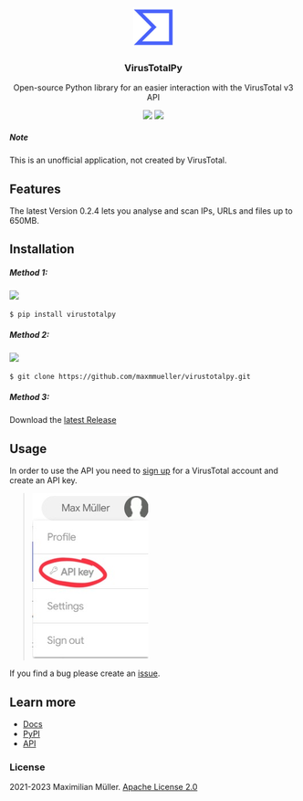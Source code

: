 
<p align="center"><img src="https://raw.githubusercontent.com/maxmmueller/virustotalpy/master/imgs/vt_logo.jpeg" width="70" height="70"/></p>

<p><h3 align="center">VirusTotalPy</h3></p>

<p align="center">Open-source Python library for an easier interaction with the VirusTotal v3 API</p>

<p align="center">
<img src="https://img.shields.io/pypi/v/virustotalpy.svg?style=square">
<a href="https://github.com/maxmmueller/virustotalpy/blob/main/LICENSE"><img src="https://img.shields.io/badge/license-Apache%202-blue"/></a>


##### Note
This is an unofficial application, not created by VirusTotal. 

## Features
The latest Version 0.2.4 lets you analyse and scan IPs, URLs and files up to 650MB.

## Installation
##### Method 1:
<a href="https://www.python.org/downloads/"><img src="https://img.shields.io/badge/Requires-Python%203.6%20(or%20newer)-blue"/></a>
```
$ pip install virustotalpy
```

##### Method 2:
 <a href="https://git-scm.com/downloads"><img src="https://img.shields.io/badge/Requires-git-blue"/></a>

```
$ git clone https://github.com/maxmmueller/virustotalpy.git
```

##### Method 3:
Download the [latest Release](https://github.com/maxmmueller/virustotalpy/releases/latest)


## Usage
In order to use the API you need to [sign up](https://www.virustotal.com/gui/join-us) for a VirusTotal account and create an API key.
>
> ![VirusTotal view API key](https://raw.githubusercontent.com/maxmmueller/virustotalpy/master/imgs/APIKey.jpeg)


If you find a bug please create an [issue](https://github.com/maxmmueller/virustotalpy/issues/new).

## Learn more

- [Docs](docs/docs.ipynb)
- [PyPI](https://pypi.org/project/virustotalpy)
- [API](https://developers.virustotal.com/reference/overview)

### License

2021-2023 Maximilian Müller.
[Apache License 2.0](LICENSE)
